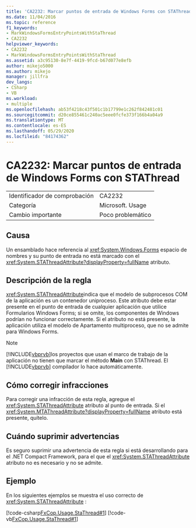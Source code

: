 ```yaml
---
title: 'CA2232: Marcar puntos de entrada de Windows Forms con STAThread'
ms.date: 11/04/2016
ms.topic: reference
f1_keywords:
- MarkWindowsFormsEntryPointsWithStaThread
- CA2232
helpviewer_keywords:
- CA2232
- MarkWindowsFormsEntryPointsWithStaThread
ms.assetid: a3c95130-8e7f-4419-9fcd-b67d077e8efb
author: mikejo5000
ms.author: mikejo
manager: jillfra
dev_langs:
- CSharp
- VB
ms.workload:
- multiple
ms.openlocfilehash: ab53f4218c43f501c1b17799e1c262f842481c01
ms.sourcegitcommit: d20ce855461c240ac5eee0fcfe373f166b4a04a9
ms.translationtype: MT
ms.contentlocale: es-ES
ms.lasthandoff: 05/29/2020
ms.locfileid: "84174362"
---
```

# <a name="ca2232-mark-windows-forms-entry-points-with-stathread"></a>CA2232: Marcar puntos de entrada de Windows Forms con STAThread

|||
|-|-|
|Identificador de comprobación|CA2232|
|Categoría|Microsoft. Usage|
|Cambio importante|Poco problemático|

## <a name="cause"></a>Causa
Un ensamblado hace referencia al <xref:System.Windows.Forms> espacio de nombres y su punto de entrada no está marcado con el <xref:System.STAThreadAttribute?displayProperty=fullName> atributo.

## <a name="rule-description"></a>Descripción de la regla
 <xref:System.STAThreadAttribute>indica que el modelo de subprocesos COM de la aplicación es un contenedor uniproceso. Este atributo debe estar presente en el punto de entrada de cualquier aplicación que utilice Formularios Windows Forms; si se omite, los componentes de Windows podrían no funcionar correctamente. Si el atributo no está presente, la aplicación utiliza el modelo de Apartamento multiproceso, que no se admite para Windows Forms.

> [!NOTE]
> [!INCLUDE[vbprvb](../code-quality/includes/vbprvb_md.md)]los proyectos que usan el marco de trabajo de la aplicación no tienen que marcar el método **Main** con STAThread. El [!INCLUDE[vbprvb](../code-quality/includes/vbprvb_md.md)] compilador lo hace automáticamente.

## <a name="how-to-fix-violations"></a>Cómo corregir infracciones
Para corregir una infracción de esta regla, agregue el <xref:System.STAThreadAttribute> atributo al punto de entrada. Si el <xref:System.MTAThreadAttribute?displayProperty=fullName> atributo está presente, quítelo.

## <a name="when-to-suppress-warnings"></a>Cuándo suprimir advertencias
Es seguro suprimir una advertencia de esta regla si está desarrollando para el .NET Compact Framework, para el que el <xref:System.STAThreadAttribute> atributo no es necesario y no se admite.

## <a name="example"></a>Ejemplo
En los siguientes ejemplos se muestra el uso correcto de <xref:System.STAThreadAttribute> :

[!code-csharp[FxCop.Usage.StaThread#1](../code-quality/codesnippet/CSharp/ca2232-mark-windows-forms-entry-points-with-stathread_1.cs)]
[!code-vb[FxCop.Usage.StaThread#1](../code-quality/codesnippet/VisualBasic/ca2232-mark-windows-forms-entry-points-with-stathread_1.vb)]

